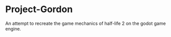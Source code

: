 # Project-Gordon
An attempt to recreate the game mechanics of half-life 2 on the godot game engine.
